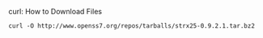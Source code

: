 curl: How to Download Files

```
curl -O http://www.openss7.org/repos/tarballs/strx25-0.9.2.1.tar.bz2
```

